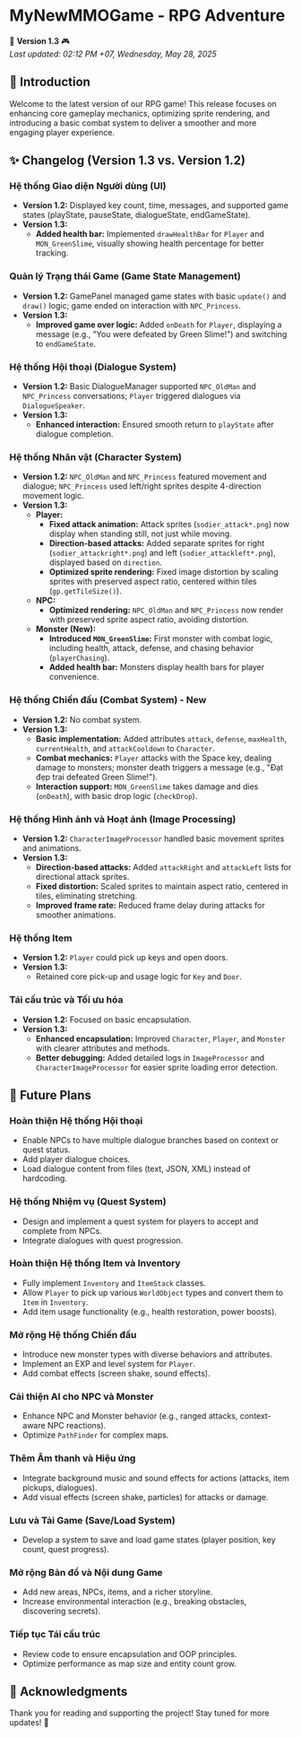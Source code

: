 # MyNewMMOGame - RPG Adventure

🚀 **Version 1.3** 🎮  
*Last updated: 02:12 PM +07, Wednesday, May 28, 2025*

## 📜 Introduction
Welcome to the latest version of our RPG game! This release focuses on enhancing core gameplay mechanics, optimizing sprite rendering, and introducing a basic combat system to deliver a smoother and more engaging player experience.

## ✨ Changelog (Version 1.3 vs. Version 1.2)

### Hệ thống Giao diện Người dùng (UI)
- **Version 1.2:** Displayed key count, time, messages, and supported game states (playState, pauseState, dialogueState, endGameState).
- **Version 1.3:**
    - **Added health bar:** Implemented `drawHealthBar` for `Player` and `MON_GreenSlime`, visually showing health percentage for better tracking.

### Quản lý Trạng thái Game (Game State Management)
- **Version 1.2:** GamePanel managed game states with basic `update()` and `draw()` logic; game ended on interaction with `NPC_Princess`.
- **Version 1.3:**
    - **Improved game over logic:** Added `onDeath` for `Player`, displaying a message (e.g., "You were defeated by Green Slime!") and switching to `endGameState`.

### Hệ thống Hội thoại (Dialogue System)
- **Version 1.2:** Basic DialogueManager supported `NPC_OldMan` and `NPC_Princess` conversations; `Player` triggered dialogues via `DialogueSpeaker`.
- **Version 1.3:**
    - **Enhanced interaction:** Ensured smooth return to `playState` after dialogue completion.

### Hệ thống Nhân vật (Character System)
- **Version 1.2:** `NPC_OldMan` and `NPC_Princess` featured movement and dialogue; `NPC_Princess` used left/right sprites despite 4-direction movement logic.
- **Version 1.3:**
    - **Player:**
        - **Fixed attack animation:** Attack sprites (`sodier_attack*.png`) now display when standing still, not just while moving.
        - **Direction-based attacks:** Added separate sprites for right (`sodier_attackright*.png`) and left (`sodier_attackleft*.png`), displayed based on `direction`.
        - **Optimized sprite rendering:** Fixed image distortion by scaling sprites with preserved aspect ratio, centered within tiles (`gp.getTileSize()`).
    - **NPC:**
        - **Optimized rendering:** `NPC_OldMan` and `NPC_Princess` now render with preserved sprite aspect ratio, avoiding distortion.
    - **Monster (New):**
        - **Introduced `MON_GreenSlime`:** First monster with combat logic, including health, attack, defense, and chasing behavior (`playerChasing`).
        - **Added health bar:** Monsters display health bars for player convenience.

### Hệ thống Chiến đấu (Combat System) - New
- **Version 1.2:** No combat system.
- **Version 1.3:**
    - **Basic implementation:** Added attributes `attack`, `defense`, `maxHealth`, `currentHealth`, and `attackCooldown` to `Character`.
    - **Combat mechanics:** `Player` attacks with the Space key, dealing damage to monsters; monster death triggers a message (e.g., "Đạt đẹp trai defeated Green Slime!").
    - **Interaction support:** `MON_GreenSlime` takes damage and dies (`onDeath`), with basic drop logic (`checkDrop`).

### Hệ thống Hình ảnh và Hoạt ảnh (Image Processing)
- **Version 1.2:** `CharacterImageProcessor` handled basic movement sprites and animations.
- **Version 1.3:**
    - **Direction-based attacks:** Added `attackRight` and `attackLeft` lists for directional attack sprites.
    - **Fixed distortion:** Scaled sprites to maintain aspect ratio, centered in tiles, eliminating stretching.
    - **Improved frame rate:** Reduced frame delay during attacks for smoother animations.

### Hệ thống Item
- **Version 1.2:** `Player` could pick up keys and open doors.
- **Version 1.3:**
    - Retained core pick-up and usage logic for `Key` and `Door`.

### Tái cấu trúc và Tối ưu hóa
- **Version 1.2:** Focused on basic encapsulation.
- **Version 1.3:**
    - **Enhanced encapsulation:** Improved `Character`, `Player`, and `Monster` with clearer attributes and methods.
    - **Better debugging:** Added detailed logs in `ImageProcessor` and `CharacterImageProcessor` for easier sprite loading error detection.

## 🤝 Future Plans

### Hoàn thiện Hệ thống Hội thoại
- Enable NPCs to have multiple dialogue branches based on context or quest status.
- Add player dialogue choices.
- Load dialogue content from files (text, JSON, XML) instead of hardcoding.

### Hệ thống Nhiệm vụ (Quest System)
- Design and implement a quest system for players to accept and complete from NPCs.
- Integrate dialogues with quest progression.

### Hoàn thiện Hệ thống Item và Inventory
- Fully implement `Inventory` and `ItemStack` classes.
- Allow `Player` to pick up various `WorldObject` types and convert them to `Item` in `Inventory`.
- Add item usage functionality (e.g., health restoration, power boosts).

### Mở rộng Hệ thống Chiến đấu
- Introduce new monster types with diverse behaviors and attributes.
- Implement an EXP and level system for `Player`.
- Add combat effects (screen shake, sound effects).

### Cải thiện AI cho NPC và Monster
- Enhance NPC and Monster behavior (e.g., ranged attacks, context-aware NPC reactions).
- Optimize `PathFinder` for complex maps.

### Thêm Âm thanh và Hiệu ứng
- Integrate background music and sound effects for actions (attacks, item pickups, dialogues).
- Add visual effects (screen shake, particles) for attacks or damage.

### Lưu và Tải Game (Save/Load System)
- Develop a system to save and load game states (player position, key count, quest progress).

### Mở rộng Bản đồ và Nội dung Game
- Add new areas, NPCs, items, and a richer storyline.
- Increase environmental interaction (e.g., breaking obstacles, discovering secrets).

### Tiếp tục Tái cấu trúc
- Review code to ensure encapsulation and OOP principles.
- Optimize performance as map size and entity count grow.

## 🙌 Acknowledgments
Thank you for reading and supporting the project! Stay tuned for more updates! 🎉